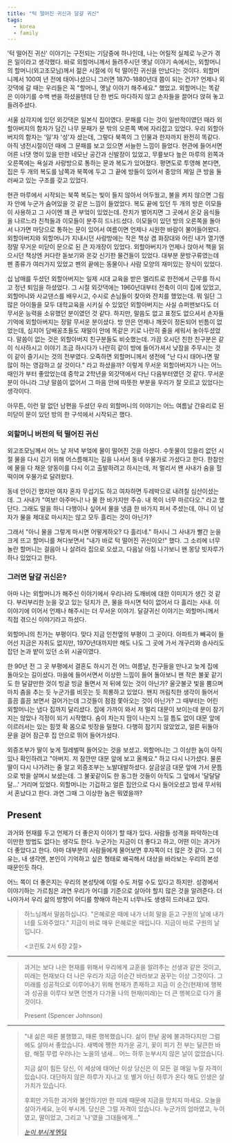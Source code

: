 ```yaml
---
title: "턱 떨어진 귀신과 달걀 귀신"
tags:
  - korea
  - family
---
```


'턱 떨어진 귀신' 이야기는 구전되는 기담중에 하나인데, 나는 어릴적 실제로 누군가 겪은 일이라고
생각했다. 바로 외할머니께서 들려주시던 옛날 이야기 속에서는,
외할머니의 할머니(외고조모님)께서 젊은 시절에 이 턱 떨어진 귀신을 만났다는 것이다.
외할머니께서 100여 년 전에 태어나셨으니 그러면 1870-1880년대 쯤이 되는 건가?
언제나 외갓댁에 갈 때는 우리들은 꼭 "할머니, 옛날 이야기 해주세요." 했었고.
외할머니는 똑같은 이야기를 수백 번을 하셨을텐데 단 한 번도 마다하지 않고 손자들을 끌어다 앉혀 놓고
들려주셨다.

서울 삼각지에 있던 외갓댁은 일본식 집이였다.
문패를 다는 것이 일반적이였던 때라 외할아버지의 함자가 담긴 나무 문패가 문 밖의 오른쪽 벽에
자리잡고 있었다. 우리 외할아버지의 함자는 '일'자 '성'자 셨는데, 그렇다 북쪽의 그 인물과
한자까지 완전히 똑같다. 아직 냉전시절이던 때에 그 문패를 보고 있으면 서늘한 느낌이 들었다.
현관에 들어서면 어른 너댓 명이 있을 만한 네모난 공간과
신발장이 있었고, 무릎보다 높은 마루의 왼쪽과 오른쪽에는 욕실과
사랑방으로 통하는 문과 복도가 있어졌다.
평면도로 투영해 본다면, 집은 두 개의 복도를 남쪽과 북쪽에 두고 그 끝에 방들이 있어서
중앙의 제일 큰 방을 둘러싸고 있는 구조를 갖고 있었다.

현관 마루에서 시작되는 북쪽 복도는 빛이 들지 않아서 어두웠고,
불을 켜지 않으면 그림자 안에 누군가 숨어있을 것 같은 느낌이 들었었다.
복도 끝에 있던 두 개의 방은 이모들이 사용하고 그 사이엔 꽤 큰 부엌이 있었는데. 잔치가 벌어지면
그 곳에서 온갖 음식들을 나르느라 친척들과 이모들이 분주히 드나드셨다.
이모들이 있던 방의 오른쪽을 돌아서 나가면 마당으로 통하는 문이 있어서 여름이면 언제나 시원한 바람이
불어들어왔다.
외할아버지와 외할머니가 지내시던 사랑방에는 작은 책상 겸 화장대와 어린 내가 열기엔 정말 무거운
미닫이 문으로 된 큰 자개장이 있었다. 외할아버지가 언제나 앉아서 책을 읽으시던 책상엔
커다란 돋보기와 온갖 신기한 물건들이 있었다. 대부분 문방구류였는데 펜 종류가 여러가지 있었고
펜의 끝에는 동물이나 사람 모양의 재미있는 장식이 있었다.

십 남매를 두셨던 외할아버지는 일제 시대 교육을 받은 엘리트로 한전에서 근무를 하시고 정년 퇴임을
하셨었다.
그 시절 외갓댁에는 1960년대부터 전축이 이미 집에 있었고, 외할머니와 사교댄스를 배우시고,
수시로 손님들이 찾아와 잔치를 했었는데. 뭐 일단 그 많은 아이들을 모두 대학교육을 시키실 수 있었던
외할아버지는 사실 슈퍼맨보다도 더 무서운 능력을 소유했던 분이였던 것 같다.
하지만, 말씀도 없고 표정도 없으셔서 손자들 기억에 외할아버지는 정말 무서운 분이셨다.
방 안은 언제나 깨끗이 정돈되어 빈틈이 없었는데, 심지어 담배꽁초들도 재떨이 안에 똑같은 키로
나란히 줄을 세워서 놓아두셨었다. 말씀이 없는 것은 외할아버지 친구분들도 비슷했는데. 가끔 오시던
친한 친구분은 같이 식사하시고 이야기 조금 하시다가 나란히 같이 방에 들어가셔서 낮잠을 주무시는
것이 같이 즐기시는 것의 전부였다. 오죽하면 외할머니께서 생전에 "난 다시 태어나면 말 많이 하는
영감하고 살 것이다." 라고 하셨을까? 이렇게 무서운 외할아버지가 나는 어느 때인가 부터 좋았었는데
중학교 2학년을 외갓댁에서 다닌 다음부터였던 것 같다. 무서운 분이 아니라
그냥 말씀이 없어서 그 마음 안에 따뜻한 부분을 우리가 잘 모르고 있었다는 생각이다.

아무튼, 이런 말 없던 남편을 두셨던 우리 외할머니의 이야기는
어느 여름날 간유리로 된 미닫이 문이 있던 방의 한 구석에서 시작되곤 했다.

### 외할머니 버전의 턱 떨어진 귀신

외고조모님께서 어느 날 저녁 부엌에 물이 떨어진 것을 아셨다. 수돗물이 있을리 없던 시절
물을 다시 긷기 위해 어스름해지는 길을 나서서 동네 우물가로 가셨다고 한다. 한참만에 물을 다 채운
양동이를 다시 이고 출발하려고 하시는데, 저 멀리서 왠 사내가 숨을 헐떡이며 우물가로 달려왔다.

동네 안이긴 했지만 여자 혼자 무섭기도 하고 여차하면 두레박으로 내려칠 심산이셨는데. 그 사내가
"여보! 아주머니! 나 물 한 바가지만 주슈. 내 목이 너무 마르다오." 라고 했단다.
그래도 말을 하니 다행이나 싶어서 물을 냉큼 한 바가지 퍼서 주셨는데, 아니 이 남자가 물을 제대로
마시지는 않고 모두 흘리는 것이 아닌가?

그래서 "아니 물을 그렇게 마시면 어떻게하오? 다 흘리네."
하시니 그 사내가 빨간 눈을 크게 뜨고 할머니를 쳐다보면서 "내가 바로 턱 떨어진 귀신이오!" 했다.
그 소리에 너무 놀란 할머니는 걸음아 나 살려라 집으로 오셨고,
다음날 아침 나가보니 왠 몽당 빗자루가 하나 있었다고 한다.

### 그러면 달걀 귀신은?

아마 나는 외할머니가 해주신 이야기에서 우리나라 도깨비에 대한 이미지가 생긴 것 같다. 부리부리한
눈을 갖고 있는 덩치가 큰, 물을 마시면 턱이 없어서 다 흘리는 사내. 이 이야기에 이어서 언제나
해주시는 더 무서운 이야기. 달걀귀신 이야기는 외할머니께서 직접 겪으신 이야기라고 하셨다.

외할머니의 친가는 부평이다. 맞다 지금 인천옆의 부평이 그 곳이다. 아파트가 빼곡이 들어선
지금은 자취도 없지만, 1970년대까지만 해도 나도 그 곳에 가서 개구리와 송사리도 잡던 논과 밭이
있던 소위 시골이였다.

한 90년 전 그 곳 부평에서 결혼도 하시기 전 어느 여름날, 친구들을 만나고 늦게
집에 돌아오는 길이셨다. 마을에 들어서면서 이상한 느낌이 들어 돌아보니 왠 작은 불꽃 같기도 한
달걀만한 것이 빙글 빙글 돌면서 저 뒤에 있는 것이 아닌가? 울긋불긋 빛을 뿜으며
마치 춤을 추는 듯 누군가를 비웃는 듯 희롱하고 있었다.
왠지 꺼림칙한 생각이 들어서 흘끔 흘끔 보면서 걸어가는데 그것들이 점점 쫓아오는 것이 아닌가?
그 때부터는 어린 외할머니는 냅다 집까지 달리셨다. 집에 가까이 와서 저 멀리
대문이 보이는데 문이 잠기지는 않았나 걱정이 되기 시작했다. 숨이 차는지 땀이 나는지 느낄 틈도 없이
대문 앞에 이르러서는 있는 힘껏 확 몸으로 빗장을 밀쳤다.
다행히 잠기지 않았었고, 얼른 뒤돌아 문을 걸어 잠근후 집 안으로 뛰어 들어가셨다.

외증조부가 딸이 늦게 헐레벌떡 들어오는 것을 보셨고. 외할머니는 그 이상한 놈이 아직 있나 확인하려고
"아버지. 저 잠깐만 대문 앞에 보고 올께요." 하고 다시 나가셨다. 물론 딸이 다시 나가려는 줄 알고
외증조부는 노발대발하셨다. 살금살금 대문 앞에 가서 문틈으로 밖을 살며시 보셨는데. 그 불꽃같이도 한
동그한 것들이 아직도 그 앞에서 '달달달달...' 거리며 있었다.
외할머니는 기겁하고 얼른 집안으로 다시 들어오셨고 밤새 무서워서 혼났다고 한다.
과연 그때 그 이상한 놈은 뭐였을까?






## Present

과거와 현재를 두고 언제가 더 좋은지 이야기 할 때가 있다. 사람들 성격을 파악하는데 이만한 방법도
없다는 생각도 한다. 누군가는 지금이 더 좋다고 하고, 어떤 이는 과거가 더 좋았다고 한다. 아마
대부분의 사람들에게 물어보면 후자쪽이 더 많은 것 같다. 그 이유는, 내 생각엔, 본인이 기억하고 싶은
형태로 왜곡해서 대상을 바라보는 우리의 본성 때문인듯 하다.

어느 쪽이 더 좋은지는 우리의 본성탓에 이럴 수도 저럴 수도 있다고 하지만. 성경에서 이야기하는
가르침은 과연 우리가 어디를 기준으로 살아야 할지 많은 것을 알려준다. 더 나아가서 우리 삶의 방향이
어디를 향해야 하는지 너무나도 생생히 드러내고 있다.

> 하느님께서 말씀하십니다. "은혜로운 때에 내가 너희 말을 듣고
구원의 날에 내가 너를 도와주었다." 지금이 바로 매우 은혜로운 때입니다. 지금이 바로
구원의 날입니다.
> 
> \<코린토 2서 6장 2절\>

---

> 과거는 보다 나은 현재를 위해서 우리에게 교훈을 알려주는 선생과 같은 것이고,
> 미래는 현재보다 더 나은 우리가 지금 이순간 바라보고 꿈꾸는 이상 그것이다.
> 그 미래를 성공적으로 이루어내기 위해 현재가 존재하고 지금 이 순간(현재)에 행복과 성공을 이루다 보면
> 언젠가 다가올 나의 현재(미래)는 더 큰 행복으로 다가 올 것이다.
>
> Present (Spencer Johnson)

---

> "내 삶은 때론 불행했고, 때론 행복했습니다.
> 삶이 한낱 꿈에 불과하다지만 그럼에도 살아서 좋았습니다.
> 새벽에 쨍한 차가운 공기, 꽃이 피기 전 부는 달큰한 바람, 해질 무렵 우러나는 노을의 냄새...
> 어느 하루 눈부시지 않은 날이 없었습니다.
>
> 지금 삶이 힘든 당신, 이 세상에 태어난 이상 당신은 이 모든 걸 매일 누릴 자격이 있습니다.
> 대단하지 않은 하루가 지나고 또 별거 아닌 하루가 온다 해도 인생은 살 가치가 있습니다.
>
> 후회만 가득한 과거와 불안하기만 한 미래 때문에 지금을 망치지 마세요.
> 오늘을 살아가세요, 눈이 부시게.
> 당신은 그럴 자격이 있습니다.
> 누군가의 엄마였고, 누이였고, 딸이었고,
> 그리고 '나'였을 그대들에게..."
>
> [*눈이 부시게* 엔딩](http://tv.jtbc.joins.com/dazzling "눈이 부시게 엔딩")

